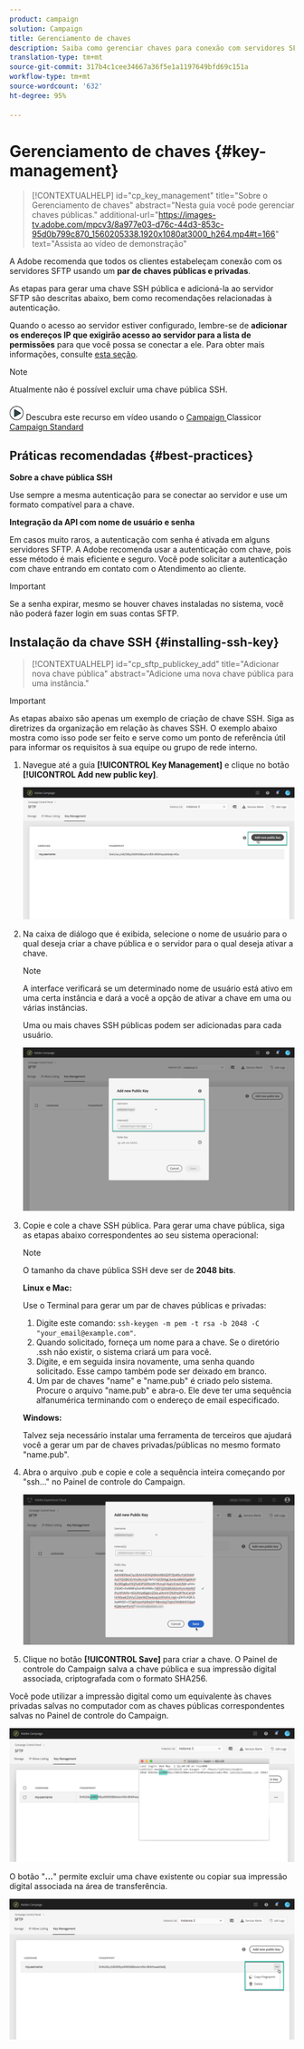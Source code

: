 ```yaml
---
product: campaign
solution: Campaign
title: Gerenciamento de chaves
description: Saiba como gerenciar chaves para conexão com servidores SFTP
translation-type: tm+mt
source-git-commit: 317b4c1cee34667a36f5e1a1197649bfd69c151a
workflow-type: tm+mt
source-wordcount: '632'
ht-degree: 95%

---
```



# Gerenciamento de chaves {#key-management}

>[!CONTEXTUALHELP]
>id="cp_key_management"
>title="Sobre o Gerenciamento de chaves"
>abstract="Nesta guia você pode gerenciar chaves públicas."
>additional-url="https://images-tv.adobe.com/mpcv3/8a977e03-d76c-44d3-853c-95d0b799c870_1560205338.1920x1080at3000_h264.mp4#t=166" text="Assista ao vídeo de demonstração"

A Adobe recomenda que todos os clientes estabeleçam conexão com os servidores SFTP usando um **par de chaves públicas e privadas**.

As etapas para gerar uma chave SSH pública e adicioná-la ao servidor SFTP são descritas abaixo, bem como recomendações relacionadas à autenticação.

Quando o acesso ao servidor estiver configurado, lembre-se de **adicionar os endereços IP que exigirão acesso ao servidor para a lista de permissões** para que você possa se conectar a ele. Para obter mais informações, consulte [esta seção](../../instances-settings/using/ip-allow-listing-instance-access.md).

>[!NOTE]
>
>Atualmente não é possível excluir uma chave pública SSH.

![](assets/do-not-localize/how-to-video.png) Descubra este recurso em vídeo usando o  [Campaign ](https://experienceleague.adobe.com/docs/campaign-classic-learn/control-panel/sftp-management/generate-ssh-key.html?lang=en#sftp-management) Classicor  [Campaign Standard](https://experienceleague.adobe.com/docs/campaign-standard-learn/control-panel/sftp-management/generate-ssh-key.html?lang=en#sftp-management)

## Práticas recomendadas {#best-practices}

**Sobre a chave pública SSH**

Use sempre a mesma autenticação para se conectar ao servidor e use um formato compatível para a chave.

**Integração da API com nome de usuário e senha**

Em casos muito raros, a autenticação com senha é ativada em alguns servidores SFTP. A Adobe recomenda usar a autenticação com chave, pois esse método é mais eficiente e seguro. Você pode solicitar a autenticação com chave entrando em contato com o Atendimento ao cliente.

>[!IMPORTANT]
>
>Se a senha expirar, mesmo se houver chaves instaladas no sistema, você não poderá fazer login em suas contas SFTP.

## Instalação da chave SSH {#installing-ssh-key}

>[!CONTEXTUALHELP]
>id="cp_sftp_publickey_add"
>title="Adicionar nova chave pública"
>abstract="Adicione uma nova chave pública para uma instância."

>[!IMPORTANT]
>
>As etapas abaixo são apenas um exemplo de criação de chave SSH. Siga as diretrizes da organização em relação às chaves SSH. O exemplo abaixo mostra como isso pode ser feito e serve como um ponto de referência útil para informar os requisitos à sua equipe ou grupo de rede interno.

1. Navegue até a guia **[!UICONTROL Key Management]** e clique no botão **[!UICONTROL Add new public key]**.

   ![](assets/key0.png)

1. Na caixa de diálogo que é exibida, selecione o nome de usuário para o qual deseja criar a chave pública e o servidor para o qual deseja ativar a chave.

   >[!NOTE]
   >
   >A interface verificará se um determinado nome de usuário está ativo em uma certa instância e dará a você a opção de ativar a chave em uma ou várias instâncias.
   >
   >Uma ou mais chaves SSH públicas podem ser adicionadas para cada usuário.

   ![](assets/key1.png)

1. Copie e cole a chave SSH pública. Para gerar uma chave pública, siga as etapas abaixo correspondentes ao seu sistema operacional:

   >[!NOTE]
   >
   >O tamanho da chave pública SSH deve ser de **2048 bits**.

   **Linux e Mac:**

   Use o Terminal para gerar um par de chaves públicas e privadas:
   1. Digite este comando: `ssh-keygen -m pem -t rsa -b 2048 -C "your_email@example.com"`.
   1. Quando solicitado, forneça um nome para a chave. Se o diretório .ssh não existir, o sistema criará um para você.
   1. Digite, e em seguida insira novamente, uma senha quando solicitado. Esse campo também pode ser deixado em branco.
   1. Um par de chaves &quot;name&quot; e &quot;name.pub&quot; é criado pelo sistema. Procure o arquivo &quot;name.pub&quot; e abra-o. Ele deve ter uma sequência alfanumérica terminando com o endereço de email especificado.

   **Windows:**

   Talvez seja necessário instalar uma ferramenta de terceiros que ajudará você a gerar um par de chaves privadas/públicas no mesmo formato &quot;name.pub&quot;.

1. Abra o arquivo .pub e copie e cole a sequência inteira começando por &quot;ssh...&quot; no Painel de controle do Campaign.

   ![](assets/publickey.png)

1. Clique no botão **[!UICONTROL Save]** para criar a chave. O Painel de controle do Campaign salva a chave pública e sua impressão digital associada, criptografada com o formato SHA256.

Você pode utilizar a impressão digital como um equivalente às chaves privadas salvas no computador com as chaves públicas correspondentes salvas no Painel de controle do Campaign.

![](assets/fingerprint_compare.png)

O botão &quot;**...**&quot; permite excluir uma chave existente ou copiar sua impressão digital associada na área de transferência.

![](assets/key_options.png)
